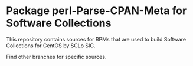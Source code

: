 # Package perl-Parse-CPAN-Meta for Software Collections

This repository contains sources for RPMs that are used
to build Software Collections for CentOS by SCLo SIG.

Find other branches for specific sources.
